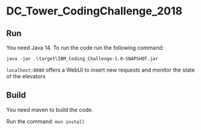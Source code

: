 # DC_Tower_CodingChallenge_2018
## Run
You need Java 14.
To run the code run the following command:

```java -jar .\target\IBM_Coding_Challenge-1.0-SNAPSHOT.jar```

```localhost:8080``` offers a WebUI to insert new requests and monitor the state of the elevators

## Build
You need maven to build the code.

Run the command:
```mvn install```
